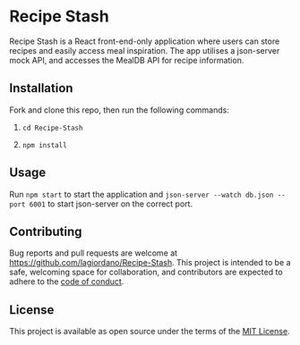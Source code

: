 # Recipe Stash 

Recipe Stash is a React front-end-only application where users can store recipes and easily access meal inspiration. The app utilises a json-server mock API, and accesses the MealDB API for recipe information.


## Installation 

Fork and clone this repo, then run the following commands: 

1. `cd Recipe-Stash`

2. `npm install` 


## Usage 

Run `npm start` to start the application and `json-server --watch db.json --port 6001` to start json-server on the correct port. 


## Contributing 

Bug reports and pull requests are welcome at https://github.com/lagiordano/Recipe-Stash. This project is intended to be a safe, welcoming space for collaboration, and contributors are expected to adhere to the [code of conduct](https://github.com/lagiordano/Recipe-Stash/blob/main/CODE_OF_CONDUCT.md).


## License 

This project is available as open source under the terms of the [MIT License](https://opensource.org/licenses/MIT).